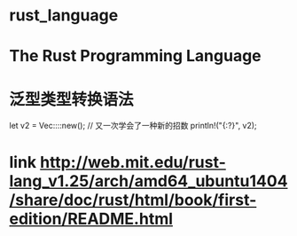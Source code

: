 # rust_language

# The Rust Programming Language 

# 泛型类型转换语法
  let v2 = Vec::<i32>::new(); // 又一次学会了一种新的招数
        println!("{:?}", v2);

# link http://web.mit.edu/rust-lang_v1.25/arch/amd64_ubuntu1404/share/doc/rust/html/book/first-edition/README.html